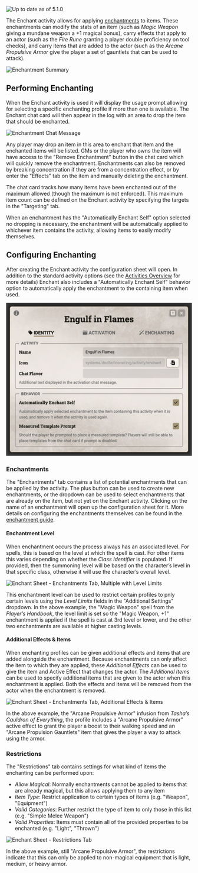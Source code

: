 ![Up to date as of 5.1.0](https://img.shields.io/static/v1?label=dnd5e&message=5.1.0&color=informational)

The Enchant activity allows for applying [enchantments](Enchantment.md) to items. These enchantments can modify the stats of an item (such as *Magic Weapon* giving a mundane weapon a +1 magical bonus), carry effects that apply to an actor (such as the *Fire Rune* granting a player double proficiency on tool checks), and carry items that are added to the actor (such as the *Arcane Propulsive Armor* give the player a set of gauntlets that can be used to attack).

![Enchantment Summary](https://raw.githubusercontent.com/foundryvtt/dnd5e/publish-wiki/wiki/images/enchantment/enchantment-summary.jpg)


## Performing Enchanting

When the Enchant activity is used it will display the usage prompt allowing for selecting a specific enchanting profile if more than one is available. The Enchant chat card will then appear in the log with an area to drop the item that should be enchanted.

![Enchantment Chat Message](https://raw.githubusercontent.com/foundryvtt/dnd5e/publish-wiki/wiki/images/enchantment/enchantment-chat-message.jpg)

Any player may drop an item in this area to enchant that item and the enchanted items will be listed. GMs or the player who owns the item will have access to the "Remove Enchantment" button in the chat card which will quickly remove the enchantment. Enchantments can also be removed by breaking concentration if they are from a concentration effect, or by enter the "Effects" tab on the item and manually deleting the enchantment.

The chat card tracks how many items have been enchanted out of the maximum allowed (though the maximum is not enforced). This maximum item count can be defined on the Enchant activity by specifying the targets in the "Targeting" tab.

When an enchantment has the "Automatically Enchant Self" option selected no dropping is necessary, the enchantment will be automatically applied to whichever item contains the activity, allowing items to easily modify themselves.


## Configuring Enchanting

After creating the Enchant activity the configuration sheet will open. In addition to the standard activity options (see the [Activities Overview](Activities.md) for more details) Enchant also includes a "Automatically Enchant Self" behavior option to automatically apply the enchantment to the containing item when used.

![Enchant Sheet - Identity Tab](https://raw.githubusercontent.com/foundryvtt/dnd5e/publish-wiki/wiki/images/enchantment/enchant-identity.jpg)

### Enchantments

The "Enchantments" tab contains a list of potential enchantments that can be applied by the activity. The plus button can be used to create new enchantments, or the dropdown can be used to select enchantments that are already on the item, but not yet on the Enchant activity. Clicking on the name of an enchantment will open up the configuration sheet for it. More details on configuring the enchantments themselves can be found in the [enchantment guide](Enchantment.md).

#### Enchantment Level

When enchantment occurs the process always has an associated level. For spells, this is based on the level at which the spell is cast. For other items this varies depending on whether the *Class Identifier* is populated. If provided, then the summoning level will be based on the character’s level in that specific class, otherwise it will use the character’s overall level.

![Enchant Sheet - Enchantments Tab, Multiple with Level Limits](https://raw.githubusercontent.com/foundryvtt/dnd5e/publish-wiki/wiki/images/enchantment/enchant-enchantments-multiple.jpg)

This enchantment level can be used to restrict certain profiles to pnly certain levels using the *Level Limits* fields in the "Additional Settings" dropdown. In the above example, the "Magic Weapon" spell from the *Player’s Handbook*, the level limit is set so the "Magic Weapon, +1" enchantment is applied if the spell is cast at 3rd level or lower, and the other two enchantments are available at higher casting levels.

#### Additional Effects & Items

When enchanting profiles can be given additional effects and items that are added alongside the enchantment. Because enchantments can only affect the item to which they are applied, these *Additional Effects* can be used to give the item and Active Effect that changes the actor. The *Additional Items* can be used to specify additional items that are given to the actor when this enchantment is applied. Both the effects and items will be removed from the actor when the enchantment is removed.

![Enchant Sheet - Enchantments Tab, Additional Effects & Items](https://raw.githubusercontent.com/foundryvtt/dnd5e/publish-wiki/wiki/images/enchantment/enchant-enchantments-riders.jpg)

In the above example, the "Arcane Propulsive Armor" infusion from *Tasha’s Cauldron of Everything*, the profile includes a "Arcane Propulsive Armor" active effect to grant the player a boost to their walking speed and an "Arcane Propulsion Gauntlets" item that gives the player a way to attack using the armor.

### Restrictions

The "Restrictions" tab contains settings for what kind of items the enchanting can be performed upon:
- *Allow Magical*: Normally enchantments cannot be applied to items that are already magical, but this allows applying them to any item
- *Item Type*: Restrict application to certain types of items (e.g. "Weapon", "Equipment")
- *Valid Categories*: Further restrict the type of item to only those in this list (e.g. "Simple Melee Weapon")
- *Valid Properties*: Items must contain all of the provided properties to be enchanted (e.g. "Light", "Thrown")

![Enchant Sheet - Restrictions Tab](https://raw.githubusercontent.com/foundryvtt/dnd5e/publish-wiki/wiki/images/enchantment/enchant-restrictions.jpg)

In the above example, still "Arcane Propulsive Armor", the restrictions indicate that this can only be applied to non-magical equipment that is light, medium, or heavy armor.
